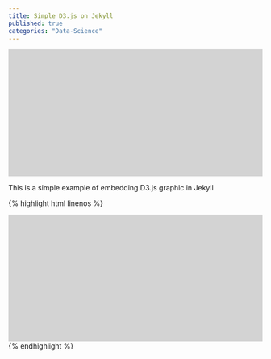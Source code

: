 ```yaml
---
title: Simple D3.js on Jekyll
published: true
categories: "Data-Science"
---
```


<script src="https://d3js.org/d3.v5.min.js"></script>

<script>
    d3.csv("/assets/examples-simple.csv")
        .then(function (data) {
            d3.select("svg#demo1")
            .selectAll("cirlce")
            .data(data)
            .enter()
            .append("circle")
            .attr("r", 5)
            .attr("fill", "red")
            .attr("cx", function(d) {return d["x"]})
            .attr("cy", function(d) {return d["y"]});
        });
    
</script>

<svg id="demo1" width="600" height="300" style="background: lightgrey"></svg>

<p>This is a simple example of embedding D3.js graphic in Jekyll</p>

{% highlight html linenos %}

<script src="https://d3js.org/d3.v5.min.js"></script>

<script>
    d3.csv("/assets/examples-simple.csv")
        .then(function (data) {
            d3.select("svg#demo1")
            .selectAll("cirlce")
            .data(data)
            .enter()
            .append("circle")
            .attr("r", 5)
            .attr("fill", "red")
            .attr("cx", function(d) {return d["x"]})
            .attr("cy", function(d) {return d["y"]});
        });  
</script>

<svg id="demo1" width="600" height="300" style="background: lightgrey"></svg>
{% endhighlight %}
